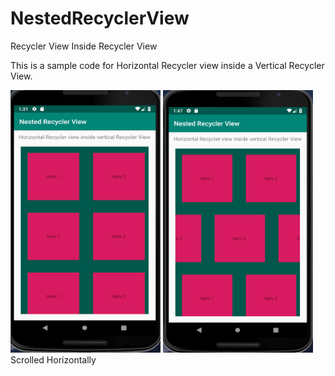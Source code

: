 # NestedRecyclerView
Recycler View Inside Recycler View


This is a sample code for Horizontal Recycler view inside a Vertical Recycler View.


<img src="https://github.com/raheez/NestedRecyclerView/blob/master/Screenshots/NestedRecyclerView.png" width="240" height="420">


<img src="https://github.com/raheez/NestedRecyclerView/blob/master/Screenshots/NestedRecyclerView2.png" width="240" height="420">
Scrolled Horizontally
